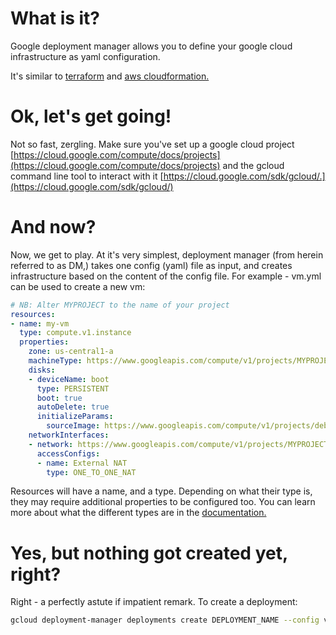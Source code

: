 # What is it?

Google deployment manager allows you to define your google cloud infrastructure
as yaml configuration.

It's similar to [terraform](https://www.terraform.io/) and 
[aws cloudformation.](https://aws.amazon.com/cloudformation/)

# Ok, let's get going!

Not so fast, zergling. Make sure you've set up a google cloud project 
[https://cloud.google.com/compute/docs/projects](https://cloud.google.com/compute/docs/projects) 
and the gcloud command line tool to interact with it 
[https://cloud.google.com/sdk/gcloud/.](https://cloud.google.com/sdk/gcloud/) 
# And now?

Now, we get to play. At it's very simplest, deployment manager (from herein
referred to as DM,) takes one config (yaml) file as input, and creates
infrastructure based on the content of the config file. For example - vm.yml can
be used to create a new vm:

```yaml
# NB: Alter MYPROJECT to the name of your project
resources:
- name: my-vm
  type: compute.v1.instance
  properties:
    zone: us-central1-a
    machineType: https://www.googleapis.com/compute/v1/projects/MYPROJECT/zones/us-central1-f/machineTypes/f1-micro
    disks:
    - deviceName: boot
      type: PERSISTENT
      boot: true
      autoDelete: true
      initializeParams:
        sourceImage: https://www.googleapis.com/compute/v1/projects/debian-cloud/global/images/family/debian-8
    networkInterfaces:
    - network: https://www.googleapis.com/compute/v1/projects/MYPROJECT/global/networks/default
      accessConfigs:
      - name: External NAT
        type: ONE_TO_ONE_NAT
```

Resources will have a name, and a type. Depending on what their type is, they
may require additional properties to be configured too. You can learn more about
what the different types are in the [documentation.](https://cloud.google.com/deployment-manager/docs/configuration/create-configuration-file#supported_resource_types_and_properties)

# Yes, but nothing got created yet, right?

Right - a perfectly astute if impatient remark. To create a deployment:

```bash
gcloud deployment-manager deployments create DEPLOYMENT_NAME --config vm.yml
```
